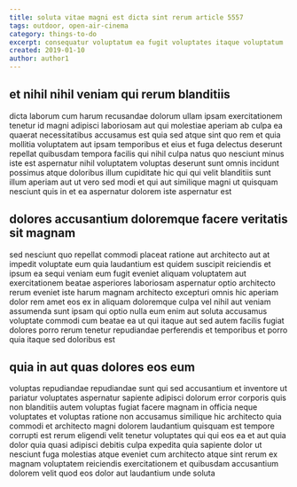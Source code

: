 ```yaml
---
title: soluta vitae magni est dicta sint rerum article 5557
tags: outdoor, open-air-cinema
category: things-to-do
excerpt: consequatur voluptatum ea fugit voluptates itaque voluptatum
created: 2019-01-10
author: author1
---
```


## et nihil nihil veniam qui rerum blanditiis

dicta laborum cum harum recusandae dolorum ullam ipsam exercitationem tenetur id magni adipisci laboriosam aut qui molestiae aperiam ab culpa ea quaerat necessitatibus accusamus est quia sed atque sint quo rem et quia mollitia voluptatem aut ipsam temporibus et eius et fuga delectus deserunt repellat quibusdam tempora facilis qui nihil culpa natus quo nesciunt minus iste est aspernatur nihil voluptatem voluptas deserunt sunt omnis incidunt possimus atque doloribus illum cupiditate hic qui qui velit blanditiis sunt illum aperiam aut ut vero sed modi et qui aut similique magni ut quisquam nesciunt quis in et ea aspernatur dolorem iste aspernatur est

## dolores accusantium doloremque facere veritatis sit magnam

sed nesciunt quo repellat commodi placeat ratione aut architecto aut at impedit voluptate eum quia laudantium est quidem suscipit reiciendis et ipsum ea sequi veniam eum fugit eveniet aliquam voluptatem aut exercitationem beatae asperiores laboriosam aspernatur optio architecto rerum eveniet iste harum magnam architecto excepturi omnis hic aperiam dolor rem amet eos ex in aliquam doloremque culpa vel nihil aut veniam assumenda sunt ipsam qui optio nulla eum enim aut soluta accusamus voluptate commodi cum beatae ea ut qui itaque aut sed autem facilis fugiat dolores porro rerum tenetur repudiandae perferendis et temporibus et porro quia itaque sed doloribus est

## quia in aut quas dolores eos eum

voluptas repudiandae repudiandae sunt qui sed accusantium et inventore ut pariatur voluptates aspernatur sapiente adipisci dolorum error corporis quis non blanditiis autem voluptas fugiat facere magnam in officia neque voluptates et voluptas ratione non accusamus similique hic architecto quia commodi et architecto magni dolorem laudantium quisquam est tempore corrupti est rerum eligendi velit tenetur voluptates qui qui eos ea et aut quia dolor quia quasi adipisci debitis culpa expedita quia sapiente dolor ut nesciunt fuga molestias atque eveniet cum architecto atque sint rerum ex magnam voluptatem reiciendis exercitationem et quibusdam accusantium dolorem velit quod eos dolor aut laudantium unde soluta
